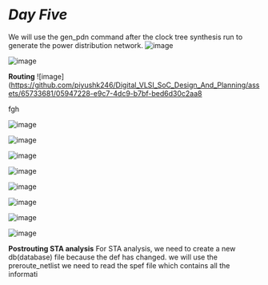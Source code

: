 # *Day Five*
We will use the  gen_pdn command after the clock tree synthesis run to generate the power distribution network.
![image](https://github.com/piyushk246/Digital_VLSI_SoC_Design_And_Planning/assets/65733681/06066d64-8830-4610-8bf2-6f4acd1d473f)

![image](https://github.com/piyushk246/Digital_VLSI_SoC_Design_And_Planning/assets/65733681/43620921-14bb-40bd-92c0-b8772ca804f8)


**Routing**
![image](https://github.com/piyushk246/Digital_VLSI_SoC_Design_And_Planning/assets/65733681/05947228-e9c7-4dc9-b7bf-bed6d30c2aa8

fgh

![image](https://github.com/piyushk246/Digital_VLSI_SoC_Design_And_Planning/assets/65733681/c0ef93e4-5fad-4017-b521-e8e4a5f4c459)

![image](https://github.com/piyushk246/Digital_VLSI_SoC_Design_And_Planning/assets/65733681/bbae9ad8-b2b1-4bfd-a1e9-d80ddb19b722)

![image](https://github.com/piyushk246/Digital_VLSI_SoC_Design_And_Planning/assets/65733681/685ed5cb-e0ee-40aa-ad8c-3eef7a3f311b)


![image](https://github.com/piyushk246/Digital_VLSI_SoC_Design_And_Planning/assets/65733681/ed721acb-6083-4b7f-9e53-702950ea1480)



![image](https://github.com/piyushk246/Digital_VLSI_SoC_Design_And_Planning/assets/65733681/610d4e78-33a6-4e4b-80a9-ed0d806086f2)

![image](https://github.com/piyushk246/Digital_VLSI_SoC_Design_And_Planning/assets/65733681/2491e94f-e021-43e6-a53f-0bbae57e5c33)

![image](https://github.com/piyushk246/Digital_VLSI_SoC_Design_And_Planning/assets/65733681/3c367275-f4b0-413e-ab60-df093a1e48cc)

![image](https://github.com/piyushk246/Digital_VLSI_SoC_Design_And_Planning/assets/65733681/3eb157cb-dcc0-46b1-9308-7425108a8920)

**Postrouting STA analysis**
For STA analysis,
we need to create a new db(database) file because the def has changed.
we will use the preroute_netlist
we need to read the spef file which contains all the informati
